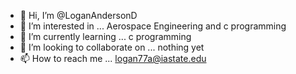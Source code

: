 - 👋 Hi, I’m @LoganAndersonD
- 👀 I’m interested in ... Aerospace Engineering and c programming
- 🌱 I’m currently learning ... c programming
- 💞️ I’m looking to collaborate on ... nothing yet
- 📫 How to reach me ... logan77a@iastate.edu

<!---
LoganAndersonD/LoganAndersonD is a ✨ special ✨ repository because its `README.md` (this file) appears on your GitHub profile.
You can click the Preview link to take a look at your changes.
--->
